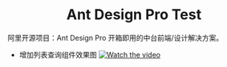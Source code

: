 <h1 align="center">Ant Design Pro Test</h1>

阿里开源项目：Ant Design Pro 开箱即用的中台前端/设计解决方案。

* 增加列表查询组件效果图
[![Watch the video](https://raw.github.com/GabLeRoux/WebMole/master/ressources/WebMole_Youtube_Video.png)](http://resimg.iqeq.cn/webapires/cbf/fe.gif)
